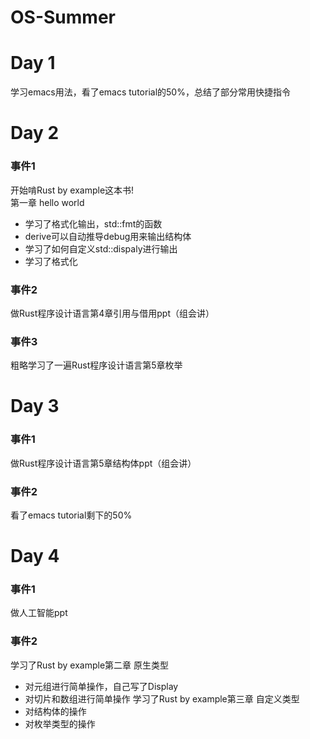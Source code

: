 # OS-Summer

# Day 1
学习emacs用法，看了emacs tutorial的50%，总结了部分常用快捷指令

# Day 2
### 事件1
  开始啃Rust by example这本书!  
  第一章 hello world  
  * 学习了格式化输出，std::fmt的函数  
  * derive可以自动推导debug用来输出结构体  
  * 学习了如何自定义std::dispaly进行输出  
  * 学习了格式化  
### 事件2
  做Rust程序设计语言第4章引用与借用ppt（组会讲）
### 事件3
  粗略学习了一遍Rust程序设计语言第5章枚举
  
  
# Day 3
### 事件1
  做Rust程序设计语言第5章结构体ppt（组会讲）
### 事件2
  看了emacs tutorial剩下的50%
  
# Day 4
### 事件1
  做人工智能ppt
### 事件2
  学习了Rust by example第二章 原生类型
  * 对元组进行简单操作，自己写了Display
  * 对切片和数组进行简单操作
  学习了Rust by example第三章 自定义类型
  * 对结构体的操作
  * 对枚举类型的操作

